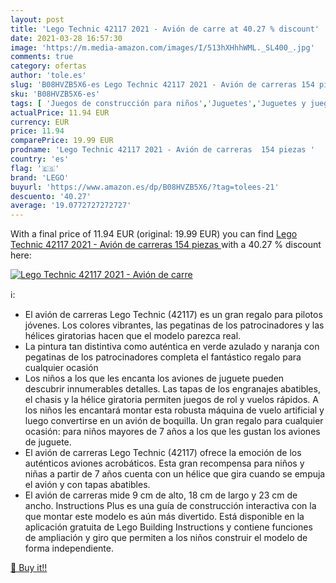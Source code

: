 ```yaml
---
layout: post
title: 'Lego Technic 42117 2021 - Avión de carre at 40.27 % discount'
date: 2021-03-28 16:57:30
image: 'https://m.media-amazon.com/images/I/513hXHhhWML._SL400_.jpg'
comments: true
category: ofertas
author: 'tole.es'
slug: 'B08HVZB5X6-es Lego Technic 42117 2021 - Avión de carreras 154 piezas'
sku: 'B08HVZB5X6-es'
tags: [ 'Juegos de construcción para niños','Juguetes','Juguetes y juegos','lego', ]
actualPrice: 11.94 EUR
currency: EUR
price: 11.94
comparePrice: 19.99 EUR
prodname: 'Lego Technic 42117 2021 - Avión de carreras  154 piezas '
country: 'es'
flag: '🇪🇸'
brand: 'LEGO'
buyurl: 'https://www.amazon.es/dp/B08HVZB5X6/?tag=tolees-21'
descuento: '40.27'
average: '19.0772727272727'
---
```


With a final price of 11.94 EUR (original: 19.99 EUR) you can find [Lego Technic 42117 2021 - Avión de carreras  154 piezas ](https://www.amazon.es/dp/B08HVZB5X6/?tag=tolees-21) with a  40.27 % discount here:

[![Lego Technic 42117 2021 - Avión de carre](https://m.media-amazon.com/images/I/513hXHhhWML._SL400_.jpg)](https://www.amazon.es/dp/B08HVZB5X6/?tag=tolees-21)

ℹ️:

- El avión de carreras Lego Technic (42117) es un gran regalo para pilotos jóvenes. Los colores vibrantes, las pegatinas de los patrocinadores y las hélices giratorias hacen que el modelo parezca real.
- La pintura tan distintiva como auténtica en verde azulado y naranja con pegatinas de los patrocinadores completa el fantástico regalo para cualquier ocasión
- Los niños a los que les encanta los aviones de juguete pueden descubrir innumerables detalles. Las tapas de los engranajes abatibles, el chasis y la hélice giratoria permiten juegos de rol y vuelos rápidos. A los niños les encantará montar esta robusta máquina de vuelo artificial y luego convertirse en un avión de boquilla. Un gran regalo para cualquier ocasión: para niños mayores de 7 años a los que les gustan los aviones de juguete.
- El avión de carreras Lego Technic (42117) ofrece la emoción de los auténticos aviones acrobáticos. Esta gran recompensa para niños y niñas a partir de 7 años cuenta con un hélice que gira cuando se empuja el avión y con tapas abatibles.
- El avión de carreras mide 9 cm de alto, 18 cm de largo y 23 cm de ancho. Instructions Plus es una guía de construcción interactiva con la que montar este modelo es aún más divertido. Está disponible en la aplicación gratuita de Lego Building Instructions y contiene funciones de ampliación y giro que permiten a los niños construir el modelo de forma independiente.

[🛒 Buy it!!](https://www.amazon.es/dp/B08HVZB5X6/?tag=tolees-21)

